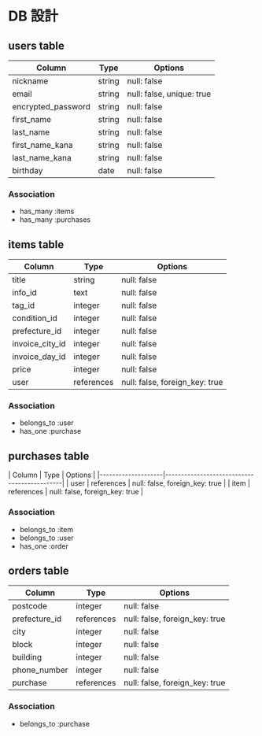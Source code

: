 # DB 設計

## users table

| Column             | Type                | Options                   |
|--------------------|---------------------|---------------------------|
| nickname           | string              | null: false               |
| email              | string              | null: false, unique: true |
| encrypted_password | string              | null: false               |
| first_name         | string              | null: false               |
| last_name          | string              | null: false               |
| first_name_kana    | string              | null: false               |
| last_name_kana     | string              | null: false               |
| birthday           | date                | null: false               |

### Association

- has_many :items
- has_many :purchases

## items table

| Column             | Type       | Options                        |
|--------------------|------------|--------------------------------|
| title              | string     | null: false                    |
| info_id            | text       | null: false                    |
| tag_id             | integer    | null: false                    |
| condition_id       | integer    | null: false                    |
| prefecture_id      | integer    | null: false                    |
| invoice_city_id    | integer    | null: false                    |
| invoice_day_id     | integer    | null: false                    |
| price              | integer    | null: false                    |
| user               | references | null: false, foreign_key: true |

### Association

- belongs_to :user
- has_one :purchase

## purchases table

| Column             | Type       | Options                        |
|--------------------|---------------------------------------------|
| user               | references | null: false, foreign_key: true |
| item               | references | null: false, foreign_key: true |

### Association

- belongs_to :item
- belongs_to :user
- has_one :order

## orders table

| Column             | Type       | Options                        |
|--------------------|------------|--------------------------------|
| postcode           | integer    | null: false                    |
| prefecture_id      | references | null: false, foreign_key: true |
| city               | integer    | null: false                    |
| block              | integer    | null: false                    |
| building           | integer    | null: false                    |
| phone_number       | integer    | null: false                    |
| purchase           | references | null: false, foreign_key: true |

### Association

- belongs_to :purchase
